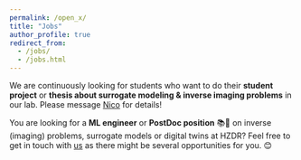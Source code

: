 ```yaml
---
permalink: /open_x/
title: "Jobs"
author_profile: true
redirect_from: 
  - /jobs/
  - /jobs.html
---
```



We are continuously looking for students who want to do their **student project** or **thesis about surrogate modeling & inverse imaging problems** in our lab. Please message [Nico](mailto:n.hoffmann@hzdr.de) for details!

You are looking for a **ML engineer** or **PostDoc position** 📚🧪 on inverse (imaging) problems, surrogate models or digital twins at HZDR? Feel free to get in touch with [us](mailto:n.hoffmann@hzdr.de) as there might be several opportunities for you. 😊
